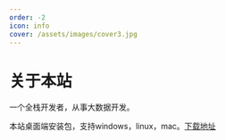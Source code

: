 ```yaml
---
order: -2
icon: info
cover: /assets/images/cover3.jpg
---
```


# 关于本站

一个全栈开发者，从事大数据开发。

本站桌面端安装包，支持windows，linux，mac。[下载地址](https://file.cizai.io/wooapp.json)
